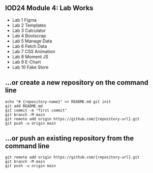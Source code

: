 ## IOD24 Module 4: Lab Works

- Lab 1 Figma
- Lab 2 Templates
- Lab 3 Calculator
- Lab 4 Bootscrap
- Lab 5 Manage Data
- Lab 6 Fetch Data
- Lab 7 CSS Animation
- Lab 8 Moment JS
- Lab 9 E-Chart
- Lab 10 Fake Store

## …or create a new repository on the command line

    echo "# {repository-name}" >> README.md git init
    git add README.md
    git commit -m "first commit"
    git branch -M main
    git remote add origin https://github.com/{repository-url}.git
    git push -u origin main

## …or push an existing repository from the command line

    git remote add origin https://github.com/{repository-url}.git
    git branch -M main
    git push -u origin main
